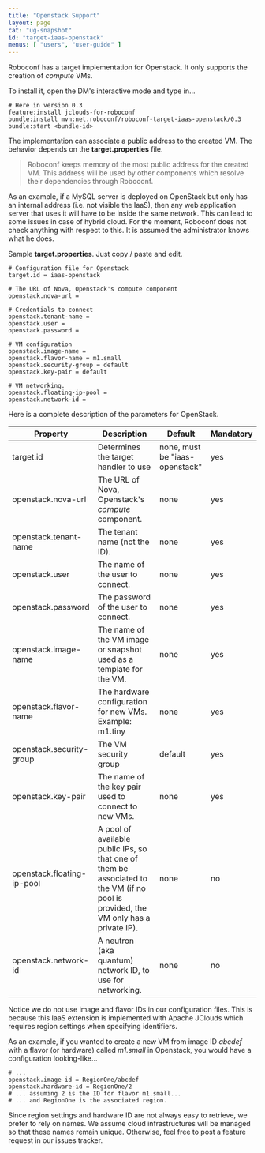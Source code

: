 ```yaml
---
title: "Openstack Support"
layout: page
cat: "ug-snapshot"
id: "target-iaas-openstack"
menus: [ "users", "user-guide" ]
---
```


Roboconf has a target implementation for Openstack.
It only supports the creation of *compute* VMs.

To install it, open the DM's interactive mode and type in...

```properties
# Here in version 0.3
feature:install jclouds-for-roboconf
bundle:install mvn:net.roboconf/roboconf-target-iaas-openstack/0.3
bundle:start <bundle-id>
```

The implementation can associate a public address to the created VM.
The behavior depends on the **target.properties** file.

> Roboconf keeps memory of the most public address for the created VM.
> This address will be used by other components which resolve their dependencies through Roboconf.

As an example, if a MySQL server is deployed on OpenStack but only has an internal address (i.e. not
visible the IaaS), then any web application server that uses it will have to be inside the same network.
This can lead to some issues in case of hybrid cloud. For the moment, Roboconf does not check anything
with respect to this. It is assumed the administrator knows what he does.

Sample **target.properties**.
Just copy / paste and edit.

```properties
# Configuration file for Openstack
target.id = iaas-openstack

# The URL of Nova, Openstack's compute component
openstack.nova-url =

# Credentials to connect
openstack.tenant-name =
openstack.user =
openstack.password =

# VM configuration
openstack.image-name =
openstack.flavor-name = m1.small
openstack.security-group = default
openstack.key-pair = default

# VM networking.
openstack.floating-ip-pool =
openstack.network-id =
```

Here is a complete description of the parameters for OpenStack.

| Property | Description | Default | Mandatory |
| --- | --- | --- | --- |
| target.id | Determines the target handler to use | none, must be "iaas-openstack" | yes |
| openstack.nova-url | The URL of Nova, Openstack's *compute* component. | none | yes |
| openstack.tenant-name | The tenant name (not the ID). | none | yes |
| openstack.user | The name of the user to connect. | none | yes |
| openstack.password | The password of the user to connect. | none | yes |
| openstack.image-name | The name of the VM image or snapshot used as a template for the VM. | none | yes |
| openstack.flavor-name | The hardware configuration for new VMs. Example: m1.tiny | none | yes |
| openstack.security-group | The VM security group | default | yes |
| openstack.key-pair | The name of the key pair used to connect to new VMs. | none | yes |
| openstack.floating-ip-pool | A pool of available public IPs, so that one of them be associated to the VM (if no pool is provided, the VM only has a private IP). | none | no |
| openstack.network-id | A neutron (aka quantum) network ID, to use for networking. | none | no |


Notice we do not use image and flavor IDs in our configuration files.
This is because this IaaS extension is implemented with Apache JClouds which requires region settings when specifying identifiers.

As an example, if you wanted to create a new VM from image ID *abcdef* with a flavor (or hardware) called *m1.small* in Openstack, you
would have a configuration looking-like...

```properties
# ...
openstack.image-id = RegionOne/abcdef
openstack.hardware-id = RegionOne/2
# ... assuming 2 is the ID for flavor m1.small...
# ... and RegionOne is the associated region.
```

Since region settings and hardware ID are not always easy to retrieve, we prefer to rely on names.
We assume cloud infrastructures will be managed so that these names remain unique. Otherwise, feel free to post a feature request
in our issues tracker.
